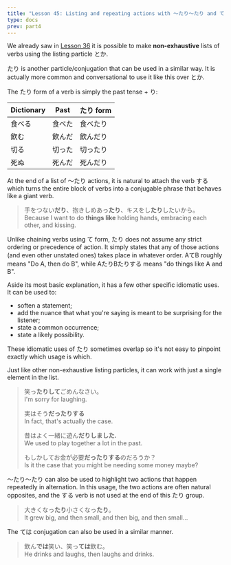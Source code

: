 ```yaml
---
title: "Lesson 45: Listing and repeating actions with 〜たり〜たり and ては"
type: docs
prev: part4
---
```



We already saw in [Lesson 36](../Part3/Lesson36.md) it is possible to make **non-exhaustive** lists of verbs using the listing particle とか. 

たり is another particle/conjugation that can be used in a similar way. It is actually more common and conversational to use it like this over とか. 

The たり form of a verb is simply the past tense + り:

| Dictionary | Past   | たり form |
|------------|--------|-----------|
| 食べる     | 食べた | 食べたり  |
| 飲む       | 飲んだ | 飲んだり  |
| 切る       | 切った | 切ったり  |
| 死ぬ       | 死んだ | 死んだり  |

At the end of a list of 〜たり actions, it is natural to attach the verb する which turns the entire block of verbs into a conjugable phrase that behaves like a giant verb.

> 手をつない<b>だり</b>、抱きしめあっ<b>たり</b>、キスをし<b>たり</b>したいから。<br>
> Because I want to do <b>things like</b> holding hands, embracing each other, and kissing.

Unlike chaining verbs using て form, たり does not assume any strict ordering or precedence of action. It simply states that any of those actions (and even other unstated ones) takes place in whatever order. AてB roughly means "Do A, then do B", while AたりBたりする means "do things like A and B". 

Aside its most basic explanation, it has a few other specific idiomatic uses. It can be used to:

- soften a statement;
- add the nuance that what you're saying is meant to be surprising for the listener;
- state a common occurrence;
- state a likely possibility.

These idiomatic uses of たり sometimes overlap so it's not easy to pinpoint exactly which usage is which. 

Just like other non-exhaustive listing particles, it can work with just a single element in the list.

> 笑っ<b>たりして</b>ごめんなさい。<br>
> I'm sorry for laughing. 
>
> 実はそう<b>だったりする</b><br>
> In fact, that's actually the case.
>
> 昔はよく一緒に遊ん<b>だりしました.</b><br>
> We used to play together a lot in the past.
>
> もしかしてお金が必要<b>だったりする</b>のだろうか？<br>
> Is it the case that you might be needing some money maybe?

〜たり〜たり can also be used to highlight two actions that happen repeatedly in alternation. In this usage, the two actions are often natural opposites, and the する verb is not used at the end of this たり group.

> 大きくなっ<b>たり</b>小さくなっ<b>たり</b>。<br>
> It grew big, and then small, and then big, and then small...

The ては conjugation can also be used in a similar manner.

> 飲ん<b>では</b>笑い、笑っ<b>ては</b>飲む。<br>
> He drinks and laughs, then laughs and drinks.